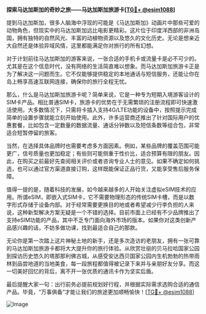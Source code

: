 **探索马达加斯加的奇妙之旅——马达加斯加旅游卡[[TG💪+ @esim1088](https://t.me/s/esim1088)]**

提到马达加斯加，很多人脑海中浮现的可能是《马达加斯加》动画片中那些可爱的动物角色，但现实中的马达加斯加远比电影更精彩。这片位于印度洋西部的非洲岛国，拥有独特的自然风光、丰富的动植物资源以及悠久的文化历史。无论是想亲近大自然还是体验异域风情，这里都能满足你对旅行的所有幻想。

对于计划前往马达加斯加的游客来说，一张合适的手机卡或流量卡是必不可少的。尤其是在这个信息时代，没有网络的生活简直难以想象。而马达加斯加旅游卡正是为了解决这一问题而生。它不仅能够提供稳定的本地通话与短信服务，还能让你在岛上畅享高速互联网连接，确保你的旅行全程无忧。

那么，什么是马达加斯加旅游卡呢？简单来说，它是一种专为短期入境游客设计的SIM卡产品。相比普通SIM卡，旅游卡的优势在于无需繁琐的注册流程即可快速激活使用。大多数情况下，只需将卡插入支持4G/LTE功能的设备中，按照提示完成简单的设置步骤就能立刻开始使用。此外，许多运营商还推出了针对国际用户的优惠套餐，比如包含一定数量的数据流量、通话分钟数以及短信条数等组合包，非常适合短暂停留的旅客。

当然，在选择具体品牌时也需要考虑多方面因素。例如，某些品牌的覆盖范围可能更广，信号质量也更加稳定；有些则可能侧重于性价比，适合预算有限的朋友。因此，在购买之前最好先查阅相关评价或者咨询专业人士的意见。如果不确定如何挑选，也可以通过官方渠道直接订购，这样既能保证正品行货，又能享受售后服务保障。

值得一提的是，随着科技的发展，如今越来越多的人开始关注虚拟eSIM技术的应用。所谓eSIM，即嵌入式SIM卡，它不需要物理形态的传统SIM卡槽，而是以数字形式存储于设备内部。对于经常需要更换目的地或者希望减少行李负担的人来说，这种新型解决方案无疑是一个不错的选择。目前市面上已经有不少品牌推出了支持eSIM功能的产品，其中不乏专门面向海外市场的版本。如果你对这类创新产品感兴趣的话，不妨多做功课，找到最适合自己的那款。

无论你是第一次踏上这片神秘土地的新手，还是多次造访的老朋友，拥有一张可靠的马达加斯加旅游卡都将大大提升你的旅行体验。从欣赏壮丽的贝马拉哈国家公园到探访历史悠久的塔那那利佛古城，从感受安达西贝国家公园内生机勃勃的热带雨林到品尝地道的当地美食，每一段旅程都值得被记录下来并与亲朋好友分享。而这一切美好回忆的背后，离不开一张优质的通讯卡作为坚实后盾。

最后提醒大家一句：出行前务必提前规划好行程，并根据实际需求选购合适的通信产品。毕竟，“万事俱备”才能让我们的旅途更加顺畅愉快！[[TG💪+ @esim1088](https://t.me/s/esim1088)]

![Image](https://i.postimg.cc/4NQfJmqS/Snipaste-2025-05-13-00-14-12.png)